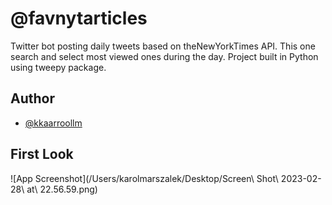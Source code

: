 
# @favnytarticles

Twitter bot posting daily tweets based on theNewYorkTimes API. This one search and select most viewed ones during the day. Project built in Python using tweepy package.

## Author

- [@kkaarroollm](https://www.github.com/kkaarroollm)


## First Look

![App Screenshot](/Users/karolmarszalek/Desktop/Screen\ Shot\ 2023-02-28\ at\ 22.56.59.png) 

